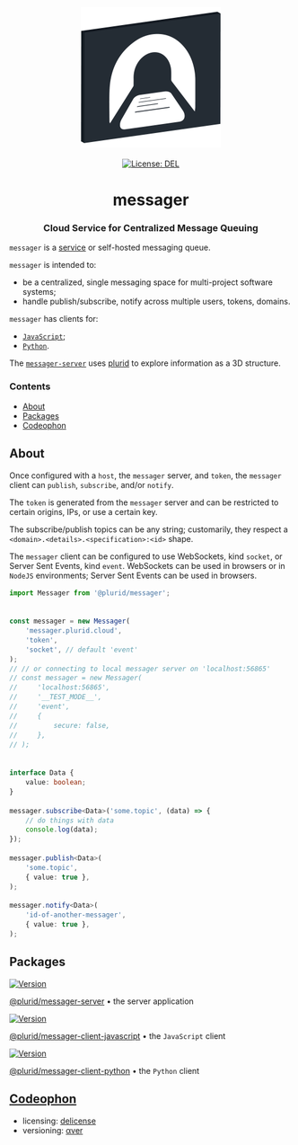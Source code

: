 <p align="center">
    <img src="https://raw.githubusercontent.com/plurid/messager/master/about/identity/messager-logo.png" height="250px">
    <br />
    <br />
    <a target="_blank" href="https://github.com/plurid/messager/blob/master/LICENSE">
        <img src="https://img.shields.io/badge/license-DEL-blue.svg?colorB=1380C3&style=for-the-badge" alt="License: DEL">
    </a>
</p>



<h1 align="center">
    messager
</h1>


<h3 align="center">
    Cloud Service for Centralized Message Queuing
</h3>



`messager` is a [service](https://messager.plurid.cloud) or self-hosted messaging queue.

`messager` is intended to:

+ be a centralized, single messaging space for multi-project software systems;
+ handle publish/subscribe, notify across multiple users, tokens, domains.

`messager` has clients for:

+ [`JavaScript`][messager-client-javascript];
+ [`Python`][messager-client-python].

The [`messager-server`][messager-server] uses [plurid](https://github.com/plurid/plurid) to explore information as a 3D structure.



### Contents

+ [About](#about)
+ [Packages](#packages)
+ [Codeophon](#codeophon)



## About

Once configured with a `host`, the `messager` server, and `token`, the `messager` client can `publish`, `subscribe`, and/or `notify`.

The `token` is generated from the `messager` server and can be restricted to certain origins, IPs, or use a certain key.

The subscribe/publish topics can be any string; customarily, they respect a `<domain>.<details>.<specification>:<id>` shape.

The `messager` client can be configured to use WebSockets, kind `socket`, or Server Sent Events, kind `event`. WebSockets can be used in browsers or in `NodeJS` environments; Server Sent Events can be used in browsers.


``` typescript
import Messager from '@plurid/messager';


const messager = new Messager(
    'messager.plurid.cloud',
    'token',
    'socket', // default 'event'
);
// // or connecting to local messager server on 'localhost:56865'
// const messager = new Messager(
//     'localhost:56865',
//     '__TEST_MODE__',
//     'event',
//     {
//         secure: false,
//     },
// );


interface Data {
    value: boolean;
}

messager.subscribe<Data>('some.topic', (data) => {
    // do things with data
    console.log(data);
});

messager.publish<Data>(
    'some.topic',
    { value: true },
);

messager.notify<Data>(
    'id-of-another-messager',
    { value: true },
);
```



## Packages

<a target="_blank" href="https://www.npmjs.com/package/@plurid/messager-server">
    <img src="https://img.shields.io/npm/v/@plurid/messager-server.svg?logo=npm&colorB=1380C3&style=for-the-badge" alt="Version">
</a>

[@plurid/messager-server][messager-server] • the server application

[messager-server]: https://github.com/plurid/messager/tree/master/packages/messager-server


<a target="_blank" href="https://www.npmjs.com/package/@plurid/messager">
    <img src="https://img.shields.io/npm/v/@plurid/messager.svg?logo=npm&colorB=1380C3&style=for-the-badge" alt="Version">
</a>

[@plurid/messager-client-javascript][messager-client-javascript] • the `JavaScript` client

[messager-client-javascript]: https://github.com/plurid/messager/tree/master/packages/messager-client/messager-javascript


<a target="_blank" href="https://pypi.org/project/messager">
    <img src="https://img.shields.io/pypi/v/messager.svg?logo=pypi&colorB=1380C3&style=for-the-badge" alt="Version">
</a>

[@plurid/messager-client-python][messager-client-python] • the `Python` client

[messager-client-python]: https://github.com/plurid/messager/tree/master/packages/messager-client/messager-python



## [Codeophon](https://github.com/ly3xqhl8g9/codeophon)

+ licensing: [delicense](https://github.com/ly3xqhl8g9/delicense)
+ versioning: [αver](https://github.com/ly3xqhl8g9/alpha-versioning)
